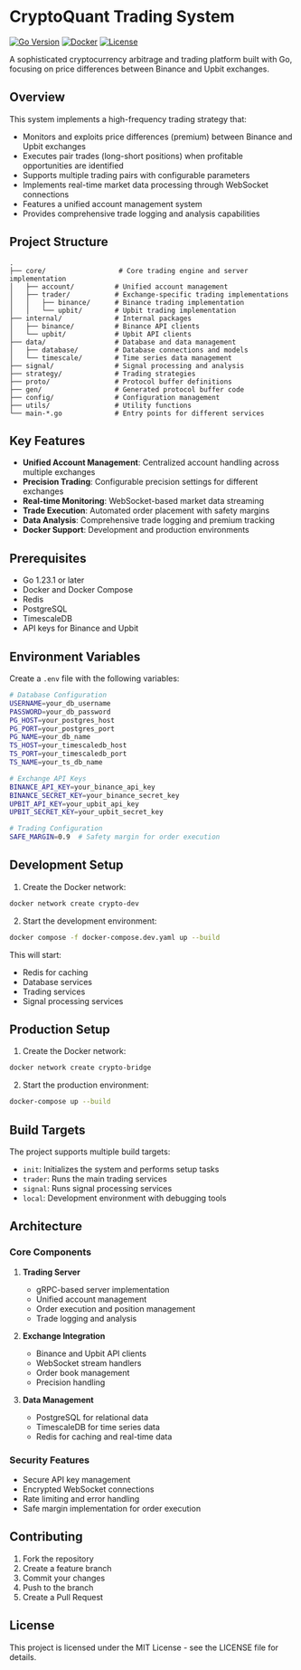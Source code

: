 # CryptoQuant Trading System

[![Go Version](https://img.shields.io/badge/go-1.23.1-blue.svg)](https://golang.org)
[![Docker](https://img.shields.io/badge/docker-%230db7ed.svg?style=flat&logo=docker&logoColor=white)](https://www.docker.com)
[![License](https://img.shields.io/badge/license-MIT-green.svg)](LICENSE)

A sophisticated cryptocurrency arbitrage and trading platform built with Go, focusing on price differences between Binance and Upbit exchanges.

## Overview

This system implements a high-frequency trading strategy that:
- Monitors and exploits price differences (premium) between Binance and Upbit exchanges
- Executes pair trades (long-short positions) when profitable opportunities are identified
- Supports multiple trading pairs with configurable parameters
- Implements real-time market data processing through WebSocket connections
- Features a unified account management system
- Provides comprehensive trade logging and analysis capabilities

## Project Structure

```
.
├── core/                  # Core trading engine and server implementation
│   ├── account/          # Unified account management
│   ├── trader/           # Exchange-specific trading implementations
│   │   ├── binance/      # Binance trading implementation
│   │   └── upbit/        # Upbit trading implementation
├── internal/             # Internal packages
│   ├── binance/          # Binance API clients
│   └── upbit/            # Upbit API clients
├── data/                 # Database and data management
│   ├── database/         # Database connections and models
│   └── timescale/        # Time series data management
├── signal/               # Signal processing and analysis
├── strategy/             # Trading strategies
├── proto/                # Protocol buffer definitions
├── gen/                  # Generated protocol buffer code
├── config/               # Configuration management
├── utils/                # Utility functions
└── main-*.go             # Entry points for different services
```

## Key Features

- **Unified Account Management**: Centralized account handling across multiple exchanges
- **Precision Trading**: Configurable precision settings for different exchanges
- **Real-time Monitoring**: WebSocket-based market data streaming
- **Trade Execution**: Automated order placement with safety margins
- **Data Analysis**: Comprehensive trade logging and premium tracking
- **Docker Support**: Development and production environments

## Prerequisites

- Go 1.23.1 or later
- Docker and Docker Compose
- Redis
- PostgreSQL
- TimescaleDB
- API keys for Binance and Upbit

## Environment Variables

Create a `.env` file with the following variables:

```bash
# Database Configuration
USERNAME=your_db_username
PASSWORD=your_db_password
PG_HOST=your_postgres_host
PG_PORT=your_postgres_port
PG_NAME=your_db_name
TS_HOST=your_timescaledb_host
TS_PORT=your_timescaledb_port
TS_NAME=your_ts_db_name

# Exchange API Keys
BINANCE_API_KEY=your_binance_api_key
BINANCE_SECRET_KEY=your_binance_secret_key
UPBIT_API_KEY=your_upbit_api_key
UPBIT_SECRET_KEY=your_upbit_secret_key

# Trading Configuration
SAFE_MARGIN=0.9  # Safety margin for order execution
```

## Development Setup

1. Create the Docker network:
```bash
docker network create crypto-dev
```

2. Start the development environment:
```bash
docker compose -f docker-compose.dev.yaml up --build
```

This will start:
- Redis for caching
- Database services
- Trading services
- Signal processing services

## Production Setup

1. Create the Docker network:
```bash
docker network create crypto-bridge
```

2. Start the production environment:
```bash
docker-compose up --build
```

## Build Targets

The project supports multiple build targets:

- `init`: Initializes the system and performs setup tasks
- `trader`: Runs the main trading services
- `signal`: Runs signal processing services
- `local`: Development environment with debugging tools

## Architecture

### Core Components

1. **Trading Server**
   - gRPC-based server implementation
   - Unified account management
   - Order execution and position management
   - Trade logging and analysis

2. **Exchange Integration**
   - Binance and Upbit API clients
   - WebSocket stream handlers
   - Order book management
   - Precision handling

3. **Data Management**
   - PostgreSQL for relational data
   - TimescaleDB for time series data
   - Redis for caching and real-time data

### Security Features

- Secure API key management
- Encrypted WebSocket connections
- Rate limiting and error handling
- Safe margin implementation for order execution

## Contributing

1. Fork the repository
2. Create a feature branch
3. Commit your changes
4. Push to the branch
5. Create a Pull Request

## License

This project is licensed under the MIT License - see the LICENSE file for details.

